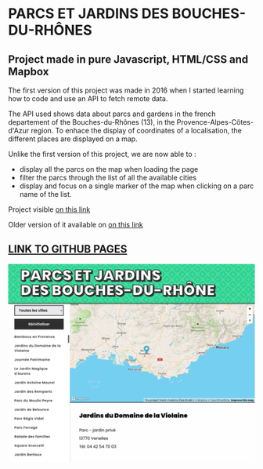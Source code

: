 # PARCS ET JARDINS DES BOUCHES-DU-RHÔNES

## Project made in pure Javascript, HTML/CSS and Mapbox

The first version of this project was made in 2016 when I started learning how to code and use an API to fetch remote data.

The API used shows data about parcs and gardens in the french departement of the Bouches-du-Rhônes (13), in the Provence-Alpes-Côtes-d'Azur region. To enhace the display of coordinates of a localisation, the different places are displayed on a map.

Unlike the first version of this project, we are now able to :

- display all the parcs on the map when loading the page
- filter the parcs through the list of all the available cities
- display and focus on a single marker of the map when clicking on a parc name of the list.

Project visible [on this link](https://akubit.github.io/parcsetjardins)

Older version of it available on [on this link](https://eukavlin.github.io/parcsetjardins)

## [LINK TO GITHUB PAGES](https://akubit.github.io/parcsetjardins/)

![Screenshot of Parcs et Jardins](./screenshot.png)
